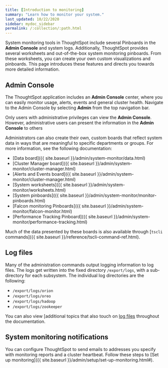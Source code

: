 ```yaml
---
title: [Introduction to monitoring]
summary: "Learn how to monitor your system."
last_updated: 10/22/2020
sidebar: mydoc_sidebar
permalink: /:collection/:path.html
---
```

System monitoring tools in ThoughtSpot include several Pinboards in the **Admin Console** and system logs. Additionally, ThoughtSpot provides several worksheets and
out-of-the-box system monitoring pinboards. From these worksheets, you can
create your own custom visualizations and pinboards.  This page introduces these features and directs you towards more detailed information.

## Admin Console

The ThoughtSpot application includes an **Admin Console** center, where you can easily monitor usage, alerts, events and general cluster health. Navigate to the Admin Console by selecting **Admin** from the top navigation bar.

Only users with administrative privileges can view the **Admin Console**.
However, administrative users can present the information in the **Admin Console** to others

Administrators can also create their own, custom boards that reflect system data
in ways that are meaningful to specific departments or groups. For more
information, see the following documentation:

* [Data board]({{ site.baseurl }}/admin/system-monitor/data.html)
* [Cluster Manager board]({{ site.baseurl }}/admin/system-monitor/cluster-manager.html)
* [Alerts and Events board]({{ site.baseurl }}/admin/system-monitor/cluster-manager.html)
* [System worksheets]({{ site.baseurl }}/admin/system-monitor/worksheets.html)
* [System pinboards]({{ site.baseurl }}/admin/system-monitor/monitor-pinboards.html)
* [Falcon monitoring Pinboards]({{ site.baseurl }}/admin/system-monitor/falcon-monitor.html)
* [Performance Tracking Pinboard]({{ site.baseurl }}/admin/system-monitor/performance-tracking.html)

Much of the data presented by these boards is also available through [`tscli` commands]({{ site.baseurl }}/reference/tscli-command-ref.html).

## Log files

Many of the administration commands output logging information to log files. The
logs get written into the fixed directory `/export/logs`, with a sub-directory for
each subsystem. The individual log directories are the following:

- `/export/logs/orion`
- `/export/logs/oreo`
- `/export/logs/hadoop`
- `/export/logs/zookeeper`

You can also view [additional topics that also touch on [log files]({{site.baseurl}}/tags/tag_logs.html) throughout the documentation.

## System monitoring notifications

You can configure ThoughtSpot to send emails to addresses you specify with
monitoring reports and a cluster heartbeat. Follow these steps to [Set up monitoring]({{ site.baseurl }}/admin/setup/set-up-monitoring.html#).
